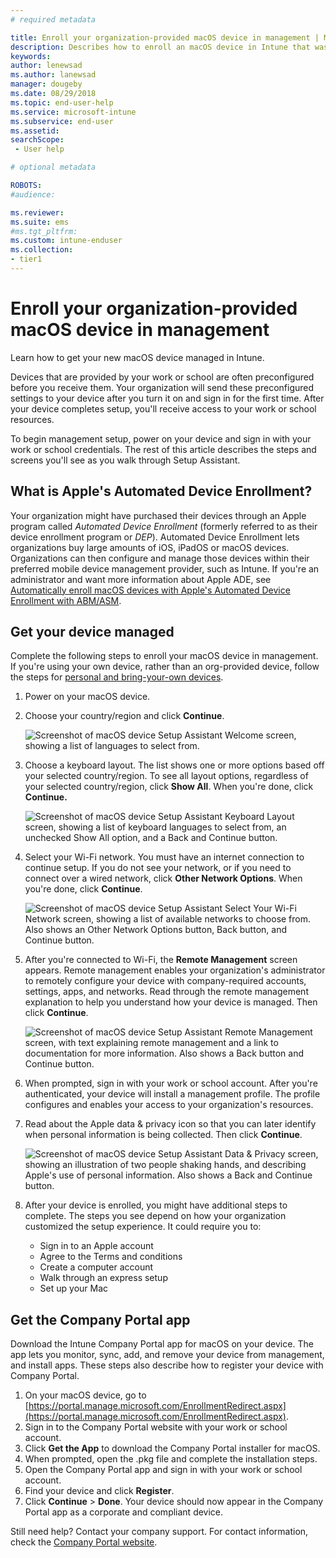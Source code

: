 ```yaml
---
# required metadata

title: Enroll your organization-provided macOS device in management | Microsoft Docs
description: Describes how to enroll an macOS device in Intune that was purchased and provided by your organization.
keywords:
author: lenewsad
ms.author: lanewsad
manager: dougeby
ms.date: 08/29/2018
ms.topic: end-user-help
ms.service: microsoft-intune
ms.subservice: end-user
ms.assetid: 
searchScope:
 - User help

# optional metadata

ROBOTS:  
#audience:

ms.reviewer: 
ms.suite: ems
#ms.tgt_pltfrm:
ms.custom: intune-enduser
ms.collection:
- tier1
---
```


# Enroll your organization-provided macOS device in management

Learn how to get your new macOS device managed in Intune.  

Devices that are provided by your work or school are often preconfigured before you receive them. Your organization will send these preconfigured settings to your device after you turn it on and sign in for the first time. After your device completes setup, you'll receive access to your work or school resources.

To begin management setup, power on your device and sign in with your work or school credentials. The rest of this article describes the steps and screens you'll see as you walk through Setup Assistant.

## What is Apple's Automated Device Enrollment?

Your organization might have purchased their devices through an Apple program called *Automated Device Enrollment* (formerly referred to as their device enrollment program or *DEP*). Automated Device Enrollment lets organizations buy large amounts of iOS, iPadOS or macOS devices. Organizations can then configure and manage those devices within their preferred mobile device management provider, such as Intune. If you're an administrator and want more information about Apple ADE, see [Automatically enroll macOS devices with Apple's Automated Device Enrollment with ABM/ASM](/intune/enrollment/device-enrollment-program-enroll-macos).  

## Get your device managed

Complete the following steps to enroll your macOS device in management. If you're using your own device, rather than an org-provided device, follow the steps for [personal and bring-your-own devices](enroll-your-device-in-intune-macos-cp.md).  

1. Power on your macOS device.
2. Choose your country/region and click **Continue**.  

   ![Screenshot of macOS device Setup Assistant Welcome screen, showing a list of languages to select from.](./media/macos-dep-welcome-1808.png)
3. Choose a keyboard layout. The list shows one or more options based off your selected country/region. To see all layout options, regardless of your selected country/region, click **Show All**. When you're done, click **Continue.**  

   ![Screenshot of macOS device Setup Assistant Keyboard Layout screen, showing a list of keyboard languages to select from, an unchecked Show All option, and a Back and Continue button.](./media/macos-dep-keyboard-1808.png)  
4. Select your Wi-Fi network. You must have an internet connection to continue setup. If you do not see your network, or if you need to connect over a wired network, click **Other Network Options**. When you're done, click **Continue**.  

   ![Screenshot of macOS device Setup Assistant Select Your Wi-Fi Network screen, showing a list of available networks to choose from. Also shows an Other Network Options button, Back button, and Continue button.](./media/macos-dep-wifi-1808.png)  
5. After you're connected to Wi-Fi, the **Remote Management** screen appears. Remote management enables your organization's administrator to remotely configure your device with company-required accounts, settings, apps, and networks. Read through the remote management explanation to help you understand how your device is managed. Then click **Continue**.  

   ![Screenshot of macOS device Setup Assistant Remote Management screen, with text explaining remote management and a link to documentation for more information. Also shows a Back button and Continue button.](./media/macos-dep-remote-management-1-1808.png)  
6. When prompted, sign in with your work or school account. After you're authenticated, your device will install a management profile. The profile configures and enables your access to your organization's resources.  
7. Read about the Apple data & privacy icon so that you can later identify when personal information is being collected. Then click **Continue**.  

   ![Screenshot of macOS device Setup Assistant Data & Privacy screen, showing an illustration of two people shaking hands, and describing Apple's use of personal information. Also shows a Back and Continue button.](./media/macos-dep-apple-data-privacy-1808.png)  
8. After your device is enrolled, you might have additional steps to complete. The steps you see depend on how your organization customized the setup experience. It could require you to:
    * Sign in to an Apple account
    * Agree to the Terms and conditions
    * Create a computer account
    * Walk through an express setup
    * Set up your Mac

## Get the Company Portal app

Download the Intune Company Portal app for macOS on your device. The app lets you monitor, sync, add, and remove your device from management, and install apps. These steps also describe how to register your device with Company Portal.

1. On your macOS device, go to [https://portal.manage.microsoft.com/EnrollmentRedirect.aspx](https://portal.manage.microsoft.com/EnrollmentRedirect.aspx).
2. Sign in to the Company Portal website with your work or school account. 
3. Click **Get the App** to download the Company Portal installer for macOS.
4. When prompted, open the .pkg file and complete the installation steps.
5. Open the Company Portal app and sign in with your work or school account.
6. Find your device and click **Register**.
7. Click **Continue** > **Done**. Your device should now appear in the Company Portal app as a corporate and compliant device.

Still need help? Contact your company support. For contact information, check the [Company Portal website](https://go.microsoft.com/fwlink/?linkid=2010980).
